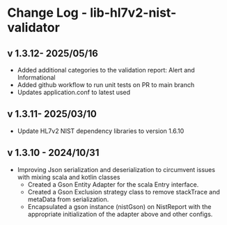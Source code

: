 # Change Log - lib-hl7v2-nist-validator

## v 1.3.12- 2025/05/16

- Added additional categories to the validation report: Alert and Informational
- Added github workflow to run unit tests on PR to main branch
- Updates application.conf to latest used 

## v 1.3.11- 2025/03/10

- Update HL7v2 NIST dependency libraries to version 1.6.10

## v 1.3.10 - 2024/10/31

- Improving Json serialization and deserialization to circumvent issues with mixing scala and kotlin classes
  - Created a Gson Entity Adapter for the scala Entry interface.
  - Created a Gson Exclusion strategy class to remove stackTrace and metaData from serialization.
  - Encapsulated a gson instance (nistGson) on NistReport with the appropriate initialization of the adapter above and other configs.


